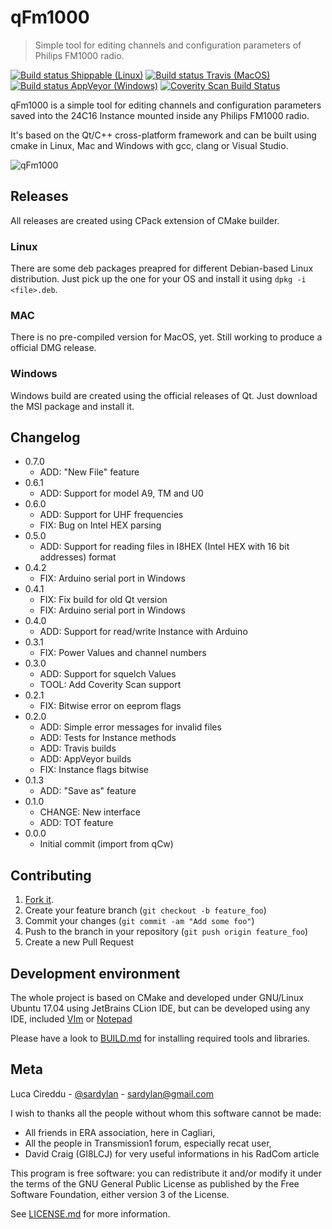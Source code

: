 # qFm1000

> Simple tool for editing channels and configuration parameters of Philips FM1000 radio.

[![Build status Shippable (Linux)](https://api.shippable.com/projects/5b90607f6217c20600d0beaa/badge?branch=master)](https://mainApplication.shippable.com/github/sardylan/qfm1000)
[![Build status Travis (MacOS)](https://travis-ci.org/sardylan/qfm1000.svg?branch=master)](https://travis-ci.org/sardylan/qfm1000)
[![Build status AppVeyor (Windows)](https://ci.appveyor.com/api/projects/status/hysni857ux6k3wyg?svg=true)](https://ci.appveyor.com/project/sardylan/qfm1000)
[![Coverity Scan Build Status](https://scan.coverity.com/projects/13866/badge.svg)](https://scan.coverity.com/projects/sardylan-qfm1000)

qFm1000 is a simple tool for editing channels and configuration parameters saved into the 24C16 Instance mounted inside any Philips FM1000 radio.

It's based on the Qt/C++ cross-platform framework and can be built using cmake in Linux, Mac and Windows with gcc, clang or Visual Studio.

![qFm1000](doc/img/window_main_00.png)

## Releases

All releases are created using CPack extension of CMake builder.

### Linux

There are some deb packages preapred for different Debian-based Linux distribution.
Just pick up the one for your OS and install it using `dpkg -i <file>.deb`. 

### MAC

There is no pre-compiled version for MacOS, yet. Still working to produce a official DMG release.

### Windows

Windows build are created using the official releases of Qt. Just download the MSI package and install it.

## Changelog


* 0.7.0
    * ADD: "New File" feature
* 0.6.1
    * ADD: Support for model A9, TM and U0
* 0.6.0
    * ADD: Support for UHF frequencies
    * FIX: Bug on Intel HEX parsing
* 0.5.0
    * ADD: Support for reading files in I8HEX (Intel HEX with 16 bit addresses) format
* 0.4.2
    * FIX: Arduino serial port in Windows
* 0.4.1
    * FIX: Fix build for old Qt version
    * FIX: Arduino serial port in Windows
* 0.4.0
    * ADD: Support for read/write Instance with Arduino
* 0.3.1
    * FIX: Power Values and channel numbers
* 0.3.0
    * ADD: Support for squelch Values
    * TOOL: Add Coverity Scan support
* 0.2.1
    * FIX: Bitwise error on eeprom flags
* 0.2.0
    * ADD: Simple error messages for invalid files
    * ADD: Tests for Instance methods
    * ADD: Travis builds
    * ADD: AppVeyor builds
    * FIX: Instance flags bitwise
* 0.1.3
    * ADD: "Save as" feature
* 0.1.0
    * CHANGE: New interface
    * ADD: TOT feature
* 0.0.0
    * Initial commit (import from qCw)

## Contributing

1. [Fork it](<https://github.com/sardylan/qfm1000/fork>).
2. Create your feature branch (`git checkout -b feature_foo`)
3. Commit your changes (`git commit -am "Add some foo"`)
4. Push to the branch in your repository (`git push origin feature_foo`)
5. Create a new Pull Request

## Development environment

The whole project is based on CMake and developed under GNU/Linux Ubuntu 17.04 using JetBrains CLion IDE, but can be
developed using any IDE, included [VIm](https://en.wikipedia.org/wiki/Vim_(text_editor)) or [Notepad](https://en.wikipedia.org/wiki/Microsoft_Notepad)

Please have a look to [BUILD.md](BUILD.md) for installing required tools and libraries.

## Meta

Luca Cireddu - [@sardylan](https://twitter.com/sardylan) - sardylan@gmail.com

I wish to thanks all the people without whom this software cannot be made:

- All friends in ERA association, here in Cagliari,
- All the people in Transmission1 forum, especially recat user,
- David Craig (GI8LCJ) for very useful informations in his RadCom article

This program is free software: you can redistribute it and/or modify it under the terms of the GNU General Public
License as published by the Free Software Foundation, either version 3 of the License.

See [LICENSE.md](LICENSE.md) for more information.
